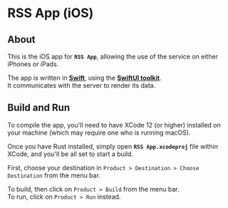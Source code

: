 RSS App (iOS)
=============

About
-----

This is the iOS app for **`RSS App`**, allowing the use of the service on either iPhones or iPads.

The app is written in [**Swift**](https://swift.org), using the [**SwiftUI toolkit**](https://developer.apple.com/xcode/swiftui/).  
It communicates with the server to render its data.

Build and Run
-------------

To compile the app, you'll need to have XCode 12 (or higher) installed on your machine (which may require one who is running macOS).

Once you have Rust installed, simply open **`RSS App.xcodeproj`** file within XCode, and you'll be all set to start a build.

First, choose your destination in `Product > Destination > Choose Destination` from the menu bar.

To build, then click on `Product > Build` from the menu bar.  
To run, click on `Product > Run` instead.
